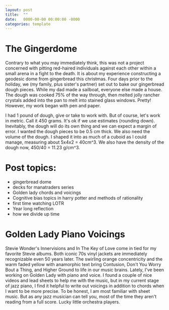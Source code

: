 ```yaml
---
layout: post
title:  ""
date:   0000-00-00 00:00:00 -0000
categories: template
---
```


# The Gingerdome
Contrary to what you may immediately think, this was not a project concerned with pitting red-haired individuals against each other within a small arena in a fight to the death. It is about my experience constructing a geodesic dome from gingerbread this christmas. Four days prior to the holiday, we (my family, plus sister's partner) set out to bake our gingerbread dough pieces. While my dad made a sailboat, everyone else made a house. The dough was cooked 75% of the way through, then melted jolly rancher crystals added into the pan to melt into stained glass windows. Pretty! However, my work began with pen and paper.

I had 1 pound of dough, give or take to work with. But of course, let's work in metric. Call it 450 grams. It's ok if we use estimates (rounding down). Inevitably, the dough will do its own thing and we can expect a margin of error. I wanted the dough pieces to be 0.5 cm thick. We also need the volume of the dough. I shaped it into as much of a cuboid as I could manage, measuring about 5x4x2 = 40cm^3. We also have the density of the dough now, 450/40 = 11.23 g/cm^3. 

# Post topics: 
- gingerbread dome
- decks for manatraders series
- Golden lady chords and voicings
- Cognitive bias topics in harry potter and methods of rationality
- first time watching LOTR
- Year long reflection
- how we divide up time

# Golden Lady Piano Voicings
Stevie Wonder's Innervisions and In The Key of Love come in tied for my favorite Stevie albums. Both iconic 70s vinyl jackets are immediately recognizable even 50 years later. The swirling orange concentricity and the warm faded yellow with anamorphic text bring Contusion, Don't You Worry Bout a Thing, and Higher Ground to life in our music brains. 
Lately, I've been working on Golden Lady with piano and voice. I found a couple of nice videos and lead sheets to help me with the music, but in my current stage of jazz piano, I find it helpful to write out voicings in addition to chords when I want to be more precise. To be honest, I am most familiar with sheet music. But as any jazz musician can tell you, most of the time they aren't reading from a full score. Lucky little orchestra players.

